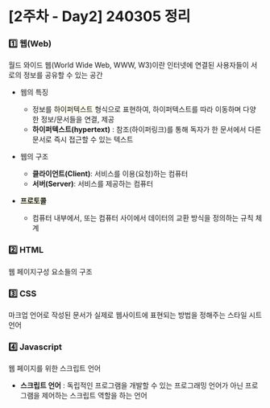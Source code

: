 # [2주차 - Day2] 240305 정리

### 1️⃣ 웹(Web)

월드 와이드 웹(World Wide Web, WWW, W3)이란 인터넷에 연결된 사용자들이 서로의 정보를 공유할 수 있는 공간

- 웹의 특징
  - 정보를 <span style="background-color:#FFFFF0"> 하이퍼텍스트 </span> 형식으로 표현하여, 하이퍼텍스트를 따라 이동하며 다양한 정보/문서들을 연결, 제공
  - **하이퍼텍스트(hypertext)** : 참조(하이퍼링크)를 통해 독자가 한 문서에서 다른 문서로 즉시 접근할 수 있는 텍스트
- 웹의 구조

  - **클라이언트(Client)**: 서비스를 이용(요청)하는 컴퓨터
  - **서버(Server)**: 서비스를 제공하는 컴퓨터

- <span style="background-color:#FFFFF0"> **프로토콜** </span>

  - 컴퓨터 내부에서, 또는 컴퓨터 사이에서 데이터의 교환 방식을 정의하는 규칙 체계

### 2️⃣ HTML

웹 페이지구성 요소들의 구조

### 3️⃣ CSS

마크업 언어로 작성된 문서가 실제로 웹사이트에 표현되는 방법을 정해주는 스타일 시트 언어

### 4️⃣ Javascript

웹 페이지를 위한 스크립트 언어

- **스크립트 언어** : 독립적인 프로그램을 개발할 수 있는 프로그래밍 언어가 아닌 프로그램을 제어하는 스크립트 역할을 하는 언어
